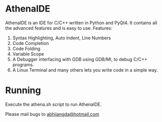 AthenaIDE
=========

AthenaIDE is an IDE for C/C++ written in Python and PyQt4. It contains all the advanced features and is easy to use.
Features:
1. Syntax Highlighting, Auto Indent, Line Numbers
2. Code Completion
3. Code Folding
4. Variable Scope
5. A Debugger interfacing with GDB using GDB/MI, to debug C/C++ programs.
6. A Linux Terminal
and many others lets you write code in a simple way.

Running
=========
Execute the athena.sh script to run AthenaIDE.

Please mail bugs to abhijangda@hotmail.com
